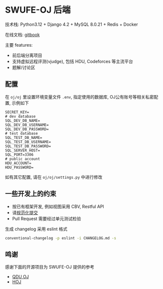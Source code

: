 # SWUFE-OJ 后端

技术栈: Python3.12 + Django 4.2 + MySQL 8.0.21 + Redis + Docker

在线文档: [gitbook](https://singularity-backend.gitbook.io/backend-online-doc/swufe-oj/readme)

主要 features:

- 前后端分离项目
- 支持虚拟远程评测(vjudge), 包括 HDU, Codeforces 等主流平台
- 题解/讨论区

## 配置

在 `oj/oj` 里设置环境变量文件 `.env`, 指定使用的数据库, OJ公有账号等相关私密配置, 示例如下

```plaintext
SECRET_KEY=
# dev database
SQL_DEV_DB_NAME=
SQL_DEV_DB_USERNAME=
SQL_DEV_DB_PASSWORD=
# test database
SQL_TEST_DB_NAME=
SQL_TEST_DB_USERNAME=
SQL_TEST_DB_PASSWORD=
SQL_SERVER_HOST=
SQL_PORT=3306
# public account
HDU_ACCOUNT=
HDU_PASSWORD=
```

如有其它配置, 请在 `oj/oj/settings.py` 中进行修改

## 一些开发上的约束

- 按已有框架开发, 例如视图采用 CBV, Restful API
- 请[规范化提交](https://www.conventionalcommits.org/zh-hans/v1.0.0/)
- Pull Request 需要经过单元测试检验

生成 changelog 采用 eslint 格式

```bash
conventional-changelog -p eslint -i CHANGELOG.md -s
```

## 鸣谢

感谢下面的开源项目为 SWUFE-OJ 提供的参考

- [QDU OJ](https://github.com/QingdaoU/OnlineJudge)
- [HOJ](https://github.com/HimitZH/HOJ)
